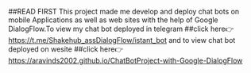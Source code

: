 ##READ FIRST
This project made me develop and deploy chat bots on mobile Applications as well as web sites with the help of Google DialogFlow.To view my chat bot deployed in telegram
##click here👉 https://t.me/Shakehub_assDialogFlow/istant_bot 
and to view chat bot deployed on wesite 
##click here👉 https://aravinds2002.github.io/ChatBotProject-with-Google-DialogFlow
